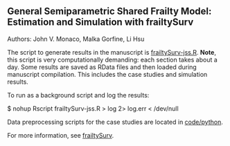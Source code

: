 ## General Semiparametric Shared Frailty Model: Estimation and Simulation with frailtySurv

Authors: John V. Monaco, Malka Gorfine, Li Hsu

The script to generate results in the manuscript is [frailtySurv-jss.R](R/frailtySurv-jss.R). **Note**, this script is very computationally demanding: each section takes about a day. Some results are saved as RData files and then loaded during manuscript compilation. This includes the case studies and simulation results.

To run as a background script and log the results:

   $ nohup Rscript frailtySurv-jss.R > log 2> log.err < /dev/null

Data preprocessing scripts for the case studies are located in [code/python](python).

For more information, see [frailtySurv](https://github.com/vmonaco/frailtySurv).
